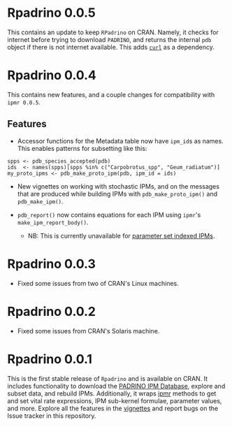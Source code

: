 # Rpadrino 0.0.5

This contains an update to keep `RPadrino` on CRAN. Namely, it checks for internet before trying to download `PADRINO`, and returns the internal `pdb` object if there is not internet available. This adds [`curl`](https://jeroen.r-universe.dev/curl) as a dependency.

# Rpadrino 0.0.4

This contains new features, and a couple changes for compatibility with `ipmr 0.0.5`. 

## Features

- Accessor functions for the Metadata table now have `ipm_id`s as names. This enables patterns for subsetting like this:

```
spps <- pdb_species_accepted(pdb)
ids  <- names(spps)[spps %in% c("Carpobrotus_spp", "Geum_radiatum")]
my_proto_ipms <- pdb_make_proto_ipm(pdb, ipm_id = ids)

```

- New vignettes on working with stochastic IPMs, and on the messages that are produced while building IPMs with `pdb_make_proto_ipm()` and `pdb_make_ipm()`.

- `pdb_report()` now contains equations for each IPM using `ipmr`'s `make_ipm_report_body()`. 

    + NB: This is currently unavailable for [parameter set indexed IPMs](https://padrinoDB.github.io/ipmr/articles/index-notation.html).

# Rpadrino 0.0.3

- Fixed some issues from two of CRAN's Linux machines.

# Rpadrino 0.0.2

- Fixed some issues from CRAN's Solaris machine.

# Rpadrino 0.0.1

This is the first stable release of `Rpadrino` and is available on CRAN. It includes functionality to download the [PADRINO IPM Database](https://github.com/padrinoDB/Padrino), explore and subset data, and rebuild IPMs. Additionally, it wraps [ipmr](https://padrinoDB.github.io/ipmr/reference/index.html) methods to get and set vital rate expressions, IPM sub-kernel formulae, parameter values, and more. Explore all the features in the [vignettes](https://padrinodb.github.io/Rpadrino/articles/padrino-intro.html) and report bugs on the Issue tracker in this repository.
